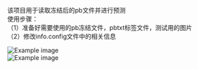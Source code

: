 该项目用于读取冻结后的pb文件并进行预测  
使用步骤：   
（1）准备好需要使用的pb冻结文件，pbtxt标签文件，测试用的图片  
（2）修改info.config文件中的相关信息  

![Example image](https://tensorflowob/raw/master/object_detection/readPbFile/example1.jpg)     
![Example image](https://tensorflowob/raw/master/object_detection/readPbFile/example2.jpg)